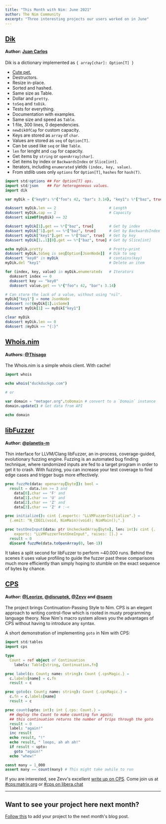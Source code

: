 ```yaml
---
title: "This Month with Nim: June 2021"
author: The Nim Community
excerpt: "Three interesting projects our users worked on in June"
---
```


## [Dik](https://github.com/juancarlospaco/dik)

#### Author: [Juan Carlos](https://github.com/juancarlospaco)

Dik is a dictionary implemented as `{ array[char]: Option[T] }`

- [Cute pet.](https://en.wikipedia.org/wiki/Dik-dik)
- Destructors.
- Resize in-place.
- Sorted and hashed.
- Same size as Table.
- Dollar and `pretty`.
- `toSeq` and `toDik`.
- Tests for everything.
- Documentation with examples.
- Same size and speed as `Table`.
- 1 file, 300 lines, 0 dependencies.
- `newDikOfCap` for custom capacity.
- Keys are stored as `array` of `char`.
- Values are stored as `seq` of `Option[T]`.
- Can be used like `seq` or like `Table`.
- `len` for lenght and `cap` for capacity.
- Get items by `string` or `openArray[char]`.
- Get items by index or `BackwardsIndex` or `Slice[int]`.
- Iterators, including `enumerated` yields `(index, key, value)`.
- From stdlib uses only `options` for `Option[T]`, `hashes` for `hash(T)`.

```nim
import std/options ## For Option[T] ops.
import std/json    ## For heterogeneous values.
import dik

var myDik = {"key0": %*{"foo": 42, "bar": 3.14}, "key1": %*["baz", true]}.toDik

doAssert myDik.len == 2                        # Length
doAssert myDik.cap == 2                        # Capacity
doAssert sizeOf(myDik) == 32

doAssert myDik[1].get == %*["baz", true]       # Get by index
doAssert myDik[^1].get == %*["baz", true]      # Get by BackwardsIndex
doAssert myDik["key1"].get == %*["baz", true]  # Get by key
doAssert myDik[1..1][0].get == %*["baz", true] # Get by Slice[int]

echo myDik.pretty                              # Pretty-print
doAssert myDik.toSeq is seq[Option[JsonNode]]  # Dik to seq
doAssert "key0" in myDik                       # contains(key)
myDik.del "key1"                               # Delete an item

for (index, key, value) in myDik.enumerated:   # Iterators
  doAssert index == 0
  doAssert key == "key0"
  doAssert value.get == %*{"foo": 42, "bar": 3.14}

# Can store the lack of a value, without using "nil".
myDik["key1"] = none JsonNode
doAssert not(myDik[1].isSome)
doAssert myDik[1] == myDik["key1"]

clear myDik
doAssert myDik.len == 0
doAssert $myDik == "{:}"

```


## [Whois.nim](https://gitea.com/Thisago/whois.nim)

#### Authors: [@Thisago](https://github.com/thisago)

The Whois.nim is a simple whois client.
With cache!

```nim
import whois

echo whois("duckduckgo.com")

# or

var domain = "metager.org".toDomain # convert to a `Domain` instance
domain.update() # Get data from API

echo domain
```


## [libFuzzer](https://github.com/planetis-m/libfuzzer)

#### Author: [@planetis-m](https://github.com/planetis-m)

Thin interface for LLVM/Clang libFuzzer, an in-process, coverage-guided, evolutionary fuzzing engine.
Fuzzing is an automated bug finding technique, where randomized inputs are fed to a target program in order to get it to crash.
With fuzzing, you can increase your test coverage to find edge cases and trigger bugs more effectively.

```nim
proc fuzzMe(data: openarray[byte]): bool =
  result = data.len >= 3 and
    data[0].char == 'F' and
    data[1].char == 'U' and
    data[2].char == 'Z' and
    data[3].char == 'Z' # :‑<

proc initialize(): cint {.exportc: "LLVMFuzzerInitialize".} =
  {.emit: "N_CDECL(void, NimMain)(void); NimMain();".}

proc testOneInput(data: ptr UncheckedArray[byte], len: int): cint {.
    exportc: "LLVMFuzzerTestOneInput", raises: [].} =
  result = 0
  discard fuzzMe(data.toOpenArray(0, len-1))
```

It takes a split second for libFuzzer to perform ~40.000 runs.
Behind the scenes it uses value profiling to guide the fuzzer past these comparisons much more efficiently than simply hoping to stumble on the exact sequence of bytes by chance.


## [CPS](https://github.com/disruptek/cps)

#### Author: [@Leorize](https://github.com/alaviss), [@disruptek](https://github.com/disruptek), [@Zevv](https://github.com/zevv) and [@saem](https://github.com/saem)

The project brings Continuation-Passing Style to Nim. CPS is an elegant approach to writing control-flow which is rooted in musty programming language theory. Now Nim's macro system allows you the advantages of CPS without having to introduce any syntax.

A short demonstration of implementing `goto` in Nim with CPS:

```nim
import std/tables
import cps

type
  Count = ref object of Continuation
    labels: Table[string, Continuation.fn]

proc label(c: Count; name: string): Count {.cpsMagic.} =
  c.labels[name] = c.fn
  result = c

proc goto(c: Count; name: string): Count {.cpsMagic.} =
  c.fn = c.labels[name]
  result = c

proc count(upto: int): int {.cps: Count.} =
  ## deploy the Count to make counting fun again;
  ## this continuation returns the number of trips through the goto
  result = 0
  label: "again!"
  inc result
  echo result, "!"
  echo result, " loops, ah ah ah!"
  if result < upto:
    goto "again!"
  echo "whew!"

const many = 1_000
assert many == count(many) # This might take awhile to run
```

If you are interested, see Zevv's excellent [write up on CPS](https://github.com/zevv/cpsdoc).
Come join us at [#cps:matrix.org](https://matrix.to/#/#cps:matrix.org) or [#cps on libera.chat](https://web.libera.chat/#cps)

----

## Want to see your project here next month?

[Follow this](https://github.com/beef331/website#adding-your-project-to-month-with-nim) to add your project to the next month's blog post.
